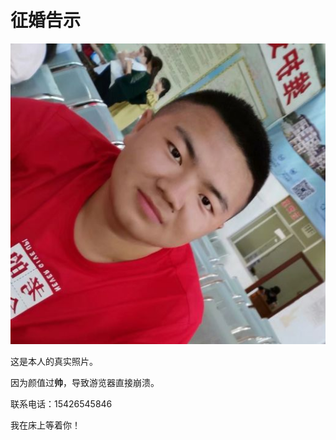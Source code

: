 <html>
    <head>
        <title>猛男征婚</title>
    </head>
    <body>
        <h1>征婚告示</h1>
        <img src="0.jpg"/>
        <a href="https://www.runoob.com/html/html-basic.html"></a>
        <p>这是本人的真实照片。</p>
        <p>因为颜值过<strong>帅</strong>，导致游览器直接崩溃。</p>
        <p>联系电话：15426545846</p>
        <p>我在床上等着你！</p>
    </body>
</html>
